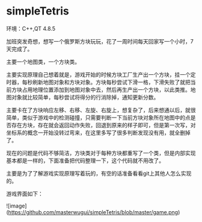 # simpleTetris
环境：C++,QT 4.8.5

加班突发奇想，想写一个俄罗斯方块玩玩，花了一周时间每天回家写一个小时，7天完成了。

主要一个地图类，一个方块类。

主要实现原理自己想着就是，游戏开始的时候方块工厂生产出一个方块，挂一个定时器，每秒刷新地图对象和方块对象。方块每秒尝试下滑一格，下滑失败了就把当前方块占用地理位置添加到地图对象中去，然后再生产出一个方块，以此类推。地图对象就比较简单，每秒尝试将得分的行消除掉，通知更新分数。

主要卡在了方块响应左移、右移、左旋、右旋上，想复杂了，后来想通以后，就很简单，类似于游戏中的检测碰撞，只需要判断一下当前方块对象所在地图中的点是否存在方块，存在就会返回动作失败，回退到原来的样子即可，但是第一次写，对坐标系的概念一开始没转过弯来，在这里多写了很多判断发现没有用，就全删掉了。

现在的问题是代码不够简洁，方块类对于每种方块都重写了一个类，但是内部实现基本都是一样的，下面准备把代码整理一下，这个代码就不用改了。

主要是为了了解游戏实现原理写着玩的，有空的话准备看看git上其他人怎么实现的。

游戏界面如下：

![image]
(https://github.com/masterwugui/simpleTetris/blob/master/game.png)
